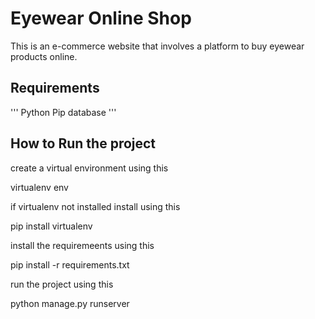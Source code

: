 # Eyewear Online Shop

This is an e-commerce website that involves a platform to buy eyewear products online.

## Requirements 
'''
Python
Pip
database
'''

## How to Run the project

create a virtual environment using this

virtualenv env

if virtualenv not installed install using this

pip install virtualenv

install the requiremeents using this 

pip install -r requirements.txt

run the project using this

python manage.py runserver
